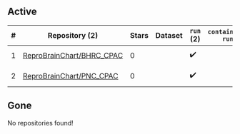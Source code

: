 ## Active
| # | Repository (2) | Stars | Dataset | `run` (2) | `containers-run` | Last Modified |
| --- | --- | --- | --- | --- | --- | --- |
| 1 | [ReproBrainChart/BHRC_CPAC](https://github.com/ReproBrainChart/BHRC_CPAC) | 0 |  | :heavy_check_mark: |  | 2024-06-07 19:20:43+00:00 |
| 2 | [ReproBrainChart/PNC_CPAC](https://github.com/ReproBrainChart/PNC_CPAC) | 0 |  | :heavy_check_mark: |  | 2024-06-07 20:07:34+00:00 |

## Gone
No repositories found!
